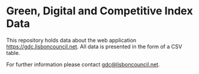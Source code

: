# Green, Digital and Competitive Index Data

This repository holds data about the web application https://gdc.lisboncouncil.net. All data is presented in the form of a CSV table.

For further information please contact gdc@lisboncouncil.net.
